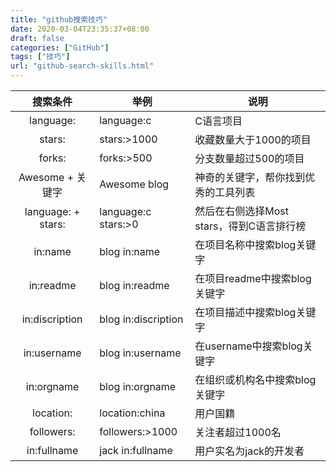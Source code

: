 ```yaml
---
title: "github搜索技巧"
date: 2020-03-04T23:35:37+08:00
draft: false
categories: ["GitHub"]
tags: ["技巧"]
url: "github-search-skills.html"
---
```



| 搜索条件 | 举例 | 说明 |
| :----: | ----- | ---- |
| language: | language:c | C语言项目 |
|  stars:  | stars:>1000 | 收藏数量大于1000的项目 |
| forks: | forks:>500 | 分支数量超过500的项目 |
| Awesome + 关键字 | Awesome blog | 神奇的关键字，帮你找到优秀的工具列表 |
| language: + stars: | language:c stars:>0 | 然后在右侧选择Most stars，得到C语言排行榜 |
| in:name | blog in:name | 在项目名称中搜索blog关键字 |
| in:readme | blog in:readme | 在项目readme中搜索blog关键字 |
| in:discription | blog in:discription | 在项目描述中搜索blog关键字 |
| in:username | blog in:username | 在username中搜索blog关键字 |
| in:orgname | blog in:orgname | 在组织或机构名中搜索blog关键字 |
| location: | location:china | 用户国籍 |
| followers: | followers:>1000 | 关注者超过1000名 |
| in:fullname | jack in:fullname | 用户实名为jack的开发者 |

